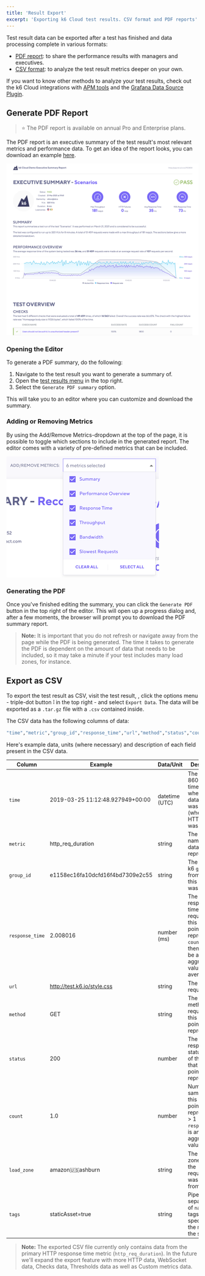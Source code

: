 ```yaml
---
title: 'Result Export'
excerpt: 'Exporting k6 Cloud test results. CSV format and PDF reports'
---
```


Test result data can be exported after a test has finished and data processing complete in various formats:

- [PDF report](#generate-pdf-report): to share the performance results with managers and executives.
- [CSV format](#export-as-csv): to analyze the test result metrics deeper on your own.

If you want to know other methods to analyze your test results, check out the k6 Cloud integrations with [APM tools](/cloud/integrations/cloud-apm) and the [Grafana Data Source Plugin](/cloud/integrations/grafana-plugin).

## Generate PDF Report

> ⭐️ The PDF report is available on annual Pro and Enterprise plans.

The PDF report is an executive summary of the test result's most relevant metrics and performance data. To get an idea of the report looks, you can download an example [here](https://f.hubspotusercontent10.net/hubfs/1681264/Executive%20Summary%20-%20Scenarios.pdf).

![Performance Test Result - PDF Summary Report](./images/11-Result-Export/pdf_report.png)

### Opening the Editor

To generate a PDF summary, do the following:

1. Navigate to the test result you want to generate a summary of.
2. Open the [test results menu](/cloud/analyzing-results/test-results-menu) in the top right.
3. Select the `Generate PDF summary` option.

This will take you to an editor where you can customize and download the summary.

### Adding or Removing Metrics

By using the Add/Remove Metrics-dropdown at the top of the page, it is possible to toggle which sections to include in the generated report. The editor comes with a variety of pre-defined metrics that can be included.

![Performance Test Result - PDF Summary Report](./images/11-Result-Export/pdf_report_add_remove_metrics.png)

### Generating the PDF

Once you've finished editing the summary, you can click the `Generate PDF` button in the top right of the editor. This will open up a progress dialog and, after a few moments, the browser will prompt you to download the PDF summary report.

> **Note:** It is important that you do not refresh or navigate away from the page while the PDF is being generated. The time it takes to generate the PDF is dependent on the amount of data that needs to be included, so it may take a minute if your test includes many load zones, for instance.

## Export as CSV

To export the test result as CSV, visit the test result, , click the options menu - triple-dot button **⫶** in the top right - and select `Export Data`. The data will be exported as a `.tar.gz` file with a `.csv` contained inside.

The CSV data has the following columns of data:

<CodeGroup labels={[]}>

```bash
"time","metric","group_id","response_time","url","method","status","count","load_zone","tags"
```

</CodeGroup>

Here's example data, units (where necessary) and description of each field present in the CSV data.

| Column          | Example                          | Data/Unit      | Description                                                                                                                               |
| --------------- | -------------------------------- | -------------- | ----------------------------------------------------------------------------------------------------------------------------------------- |
| `time`          | 2019-03-25 11:12:48.927949+00:00 | datetime (UTC) | The ISO-8601 timestamp when this data point was captured (when the HTTP request was made).                                                |
| `metric`        | http_req_duration                | string         | The metric name that this data point represents.                                                                                          |
| `group_id`      | e1158ec16fa10dcfd16f4bd7309e2c55 | string         | The ID of the k6 [`group()`](/using-k6/tags-and-groups) from where this request was made.                                                 |
| `response_time` | 2.008016                         | number (ms)    | The HTTP response time of the request that this data point represents (if `count` > 1 then this will be an aggregate value, the average). |
| `url`           | http://test.k6.io/style.css      | string         | The URL requested.                                                                                                                        |
| `method`        | GET                              | string         | The HTTP method of the request that this data point represents.                                                                           |
| `status`        | 200                              | number         | The HTTP response status code of the request that this data point represents.                                                             |
| `count`         | 1.0                              | number         | Number of samples that this data point represents (if > 1 `response_time` is an aggregate value).                                         |
| `load_zone`     | amazon:us:ashburn                | string         | The load zone where the request(s) was made from.                                                                                         |
| `tags`          | staticAsset=true                 | string         | Pipe separated list of `name=value` tags as specified for the request in the script.                                                      |

> **Note:**
> The exported CSV file currently only contains data from the primary HTTP response time metric (`http_req_duration`). In the future we'll expand the export feature with more HTTP data, WebSocket data, Checks data, Thresholds data as well as Custom metrics data.
